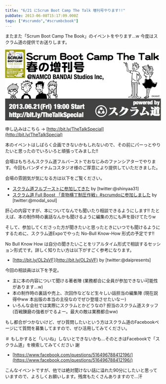 ```yaml
---
title: "6/21 にScrum Boot Camp The Talk 増刊号やります!!"
pubDate: 2013-06-08T15:17:09.000Z
tags: ["#scrumdo","#scrumbcbook"]
---
```


またまた「Scrum Boot Camp The Book」のイベントをやります...w 今度はスクラム道の提供でお送りします。

![f:id:nawoto:20130609233422j:image](/images/backtrace/2013/06/08/20130609233422.webp)

申し込みはこちら → [http://bit.ly/TheTalkSpecial](http://bit.ly/TheTalkSpecial)

本のイベントはしばらく企画できないかもしれないので、その前にパーっとやりたいと思ったのでいろいろと頑張ってみました!!

会場はもちろんスクラム道フルバーストでおなじみのファンシアターでやります。今回もバンダイナムコスタジオ様のご厚意により提供していただきました。

会場の雰囲気が気になる方は以下をご覧ください。

- [スクラム道フルブーストに参加してきた](http://d.hatena.ne.jp/absj31/20120511/1336753150)  by [twitter:@shinyaa31]
- [スクラム道 Full Boost 「青物横丁制圧作戦」#scrumdoに参加しました](http://modalsoul.github.io/report/2012/05/11/scrumdo-full-boost/)   by [twitter:@modal_soul]

肝心の内容ですが、本についてなんでも聞いたり相談できるようにします!! たとえば、本の制作時の裏話なんかも聞けるように編集の方にも声を掛けてたりw

そして、参加してくださった方が聞きたいと思ったときにいつでも聞けるようにするために、スクラム道Expoでやった No-Bull Know-How 形式の予定です!!

No Bull Know How は自分の聞きたいことをリアルタイム形式で相談するセッション形式です。詳しく知りたい方は以下がすごく参考になります。

- [http://bit.ly/OL2sVF](http://bit.ly/OL2sVF) by [twitter:@daipresents]

今回の相談員は以下を予定。

- 主に本の内容について聞ける著者陣 (業務都合に全員が参加できない可能性があります...w)
- 本の制作時の裏話や売上、次回作などなど生々しい話担当の編集陣 (現在説得中ww 本出版の本当の主役なのでぜひ登壇させたいなー)
- いろんな会社では実際にスクラムとかどうなの? 担当のスクラム道スタッフ (百戦錬磨の強者がでるよー。最大の敵は業務都合ww)

もし都合がつかないけど、ぜひ質問したいという方はスクラム道のFacebookページにて質問を募集してますので、ぜひ活用してみてください。

＃ もしかすると「いいね」しないとできないかも...そのときはFacebookで「スクラム道」を検索してみてください 謝

- [https://www.facebook.com/questions/516496788412196/](https://www.facebook.com/questions/516496788412196/)

こんなイベントですが、他では絶対聞けない話に溢れた90分にしたいと思っていますので、よろしくお願いします。残席もたくさんありますので...汗